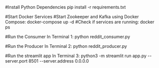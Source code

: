 #Install Python Dependencies
pip install -r requirements.txt

#Start Docker Services
#Start Zookeeper and Kafka using Docker Compose: docker-compose up -d
#Check if services are running: docker ps

#Run the Consumer
In Terminal 1:
python reddit_consumer.py

#Run the Producer
In Terminal 2:
python reddit_producer.py


#Run the streamlit app 
In Terminal 3:
python3 -m streamlit run app.py --server.port 8501 --server.address 0.0.0.0